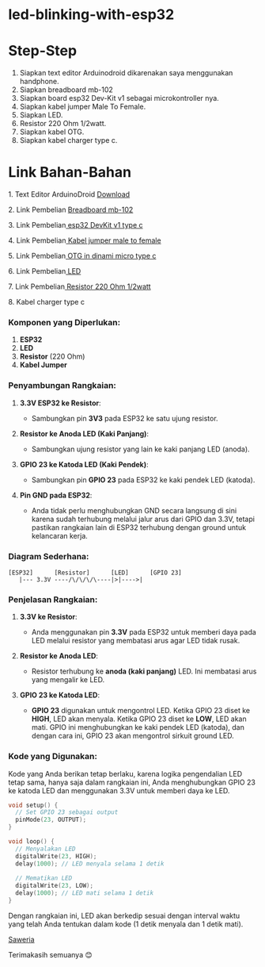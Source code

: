 # led-blinking-with-esp32

# Step-Step
1. Siapkan text editor Arduinodroid dikarenakan saya menggunakan handphone.
2. Siapkan breadboard mb-102
3. Siapkan board esp32 Dev-Kit v1 sebagai microkontroller nya.
4. Siapkan kabel jumper Male To Female.
5. Siapkan LED.
6. Resistor 220 Ohm 1/2watt.
7. Siapkan kabel OTG.
8. Siapkan kabel charger type c.
   
# Link Bahan-Bahan
<p>
 1. Text Editor ArduinoDroid  <a href="https://play.google.com/store/apps/details?id=name.antonsmirnov.android.arduinodroid2">Download</a>
</p>
<p>
 2. Link Pembelian  <a href="https://id.shp.ee/JnHJbYD">Breadboard mb-102</a>
</p>
<p>
 3. Link Pembelian<a href="https://id.shp.ee/fWBG4Wh">
   esp32 DevKit v1 type c
 </a>
</p>
<p>
 4. Link Pembelian<a href="https://id.shp.ee/JF91grb">
   Kabel jumper male to female
 </a>
</p>
<p>
 5. Link Pembelian<a href="https://id.shp.ee/JnHJbYD">
   OTG in dinami micro type c
 </a>
</p>

<p>
 6. Link Pembelian<a href="https://id.shp.ee/U8AKRbK">
   LED
 </a>
</p>
<p>
 7. Link Pembelian<a href="https://id.shp.ee/BzbPrA5">
   Resistor 220 Ohm 1/2watt
 </a>
</p>

<p>
8. Kabel charger type c
</p>


### Komponen yang Diperlukan:
1. **ESP32**
2. **LED**
3. **Resistor** (220 Ohm)
4. **Kabel Jumper**

### Penyambungan Rangkaian:
1. **3.3V ESP32 ke Resistor**:
   - Sambungkan pin **3V3** pada ESP32 ke satu ujung resistor.
   
2. **Resistor ke Anoda LED (Kaki Panjang)**:
   - Sambungkan ujung resistor yang lain ke kaki panjang LED (anoda).

3. **GPIO 23 ke Katoda LED (Kaki Pendek)**:
   - Sambungkan pin **GPIO 23** pada ESP32 ke kaki pendek LED (katoda).

4. **Pin GND pada ESP32**:
   - Anda tidak perlu menghubungkan GND secara langsung di sini karena sudah terhubung melalui jalur arus dari GPIO dan 3.3V, tetapi pastikan rangkaian lain di ESP32 terhubung dengan ground untuk kelancaran kerja.

### Diagram Sederhana:

```
[ESP32]      [Resistor]      [LED]      [GPIO 23]
   |--- 3.3V ----/\/\/\/\----|>|---->|
```

### Penjelasan Rangkaian:
1. **3.3V ke Resistor**:
   - Anda menggunakan pin **3.3V** pada ESP32 untuk memberi daya pada LED melalui resistor yang membatasi arus agar LED tidak rusak.
   
2. **Resistor ke Anoda LED**:
   - Resistor terhubung ke **anoda (kaki panjang)** LED. Ini membatasi arus yang mengalir ke LED.
   
3. **GPIO 23 ke Katoda LED**:
   - **GPIO 23** digunakan untuk mengontrol LED. Ketika GPIO 23 diset ke **HIGH**, LED akan menyala. Ketika GPIO 23 diset ke **LOW**, LED akan mati. GPIO ini menghubungkan ke kaki pendek LED (katoda), dan dengan cara ini, GPIO 23 akan mengontrol sirkuit ground LED.

### Kode yang Digunakan:
Kode yang Anda berikan tetap berlaku, karena logika pengendalian LED tetap sama, hanya saja dalam rangkaian ini, Anda menghubungkan GPIO 23 ke katoda LED dan menggunakan 3.3V untuk memberi daya ke LED.

```cpp
void setup() {
  // Set GPIO 23 sebagai output
  pinMode(23, OUTPUT);
}

void loop() {
  // Menyalakan LED
  digitalWrite(23, HIGH);
  delay(1000); // LED menyala selama 1 detik
  
  // Mematikan LED
  digitalWrite(23, LOW);
  delay(1000); // LED mati selama 1 detik
}
```

Dengan rangkaian ini, LED akan berkedip sesuai dengan interval waktu yang telah Anda tentukan dalam kode (1 detik menyala dan 1 detik mati).

<a href="https://saweria.co/GundoWijoyo">Saweria</a>

Terimakasih semuanya 😊
